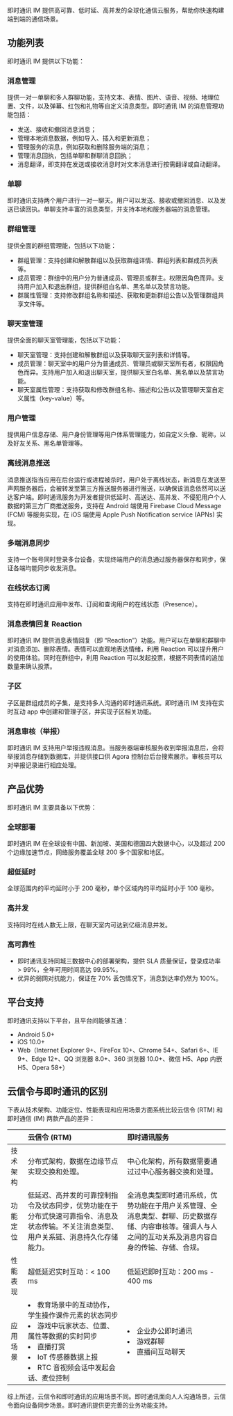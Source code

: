 即时通讯 IM 提供高可靠、低时延、高并发的全球化通信云服务，帮助你快速构建端到端的通信场景。

## 功能列表

即时通讯 IM 提供以下功能：

### 消息管理

提供一对一单聊和多人群聊功能，支持文本、表情、图片、语音、视频、地理位置、文件，以及弹幕、红包和礼物等自定义消息类型。即时通讯 IM 的消息管理功能包括：
- 发送、接收和撤回消息消息；
- 管理本地消息数据，例如导入、插入和更新消息；
- 管理服务的消息，例如获取和删除服务端的消息；
- 管理消息回执，包括单聊和群聊消息回执；
- 消息翻译，即支持在发送或接收消息时对文本消息进行按需翻译或自动翻译。

### 单聊

即时通讯支持两个用户进行一对一聊天。用户可以发送、接收或撤回消息、以及发送已读回执。单聊支持丰富的消息类型，并支持本地和服务器端的消息管理。

### 群组管理

提供全面的群组管理能，包括以下功能：

- 群组管理：支持创建和解散群组以及获取群组详情、群组列表和群成员列表等。
- 成员管理：群组中的用户分为普通成员、管理员或群主。权限因角色而异。支持用户加入和退出群组，提供群组白名单、黑名单以及禁言功能。
- 群属性管理：支持修改群组名称和描述、获取和更新群组公告以及管理群组共享文件等。

### 聊天室管理

提供全面的聊天室管理能，包括以下功能：

- 聊天室管理：支持创建和解散群组以及获取聊天室列表和详情等。
- 成员管理：聊天室中的用户分为普通成员、管理员或聊天室所有者，权限因角色而异。支持用户加入和退出聊天室，提供聊天室白名单、黑名单以及禁言功能。
- 聊天室属性管理：支持获取和修改群组名称、描述和公告以及管理聊天室自定义属性（key-value）等。

### 用户管理

提供用户信息存储、用户身份管理等用户体系管理能力，如自定义头像、昵称，以及好友关系、黑名单管理等。

### 离线消息推送

消息推送指当应用在后台运行或进程被杀时，用户处于离线状态，新消息在发送至声网服务器后，会被转发至第三方推送服务器进行推送，以确保该消息依然可以送达客户端。即时通讯服务为开发者提供低延时、高送达、高并发、不侵犯用户个人数据的第三方厂商推送服务，支持在 Android 端使用 Firebase Cloud Message (FCM) 等服务实现，在 iOS 端使用 Apple Push Notification service (APNs) 实现。

### 多端消息同步

支持一个账号同时登录多台设备，实现终端用户的消息通过服务器保存和同步，保证各端均能同步收发消息。

### 在线状态订阅

支持在即时通讯应用中发布、订阅和查询用户的在线状态（Presence）。

### 消息表情回复 Reaction

即时通讯 IM 提供消息表情回复（即 “Reaction”）功能。用户可以在单聊和群聊中对消息添加、删除表情。表情可以直观地表达情绪，利用 Reaction 可以提升用户的使用体验。同时在群组中，利用 Reaction 可以发起投票，根据不同表情的追加数量来确认投票。

### 子区

子区是群组成员的子集，是支持多人沟通的即时通讯系统。即时通讯 IM 支持在实时互动 app 中创建和管理子区，并实现子区相关功能。

### 消息审核（举报）

即时通讯 IM 支持用户举报违规消息。当服务器端审核服务收到举报消息后，会将举报消息存储到数据库，并提供接口供 Agora 控制台后台搜索展示。审核员可以对举报记录进行相应处理。

## 产品优势

即时通讯 IM 主要具备以下优势：

### 全球部署

即时通讯 IM 在全球设有中国、新加坡、美国和德国四大数据中心，以及超过 200 个边缘加速节点，网络服务覆盖全球 200 多个国家和地区。

### 超低延时

全球范围内的平均延时小于 200 毫秒，单个区域内的平均延时小于 100 毫秒。

### 高并发

支持同时在线人数无上限，在聊天室内可达到亿级消息并发。

### 高可靠性

- 即时通讯支持同城三数据中心的部署架构，提供 SLA 质量保证，登录成功率 > 99%，全年可用时间高达 99.95%。
- 优异的弱网对抗能力，保证在 70% 丢包情况下，消息到达率仍然为 100%。

## 平台支持

即时通讯支持以下平台，且平台间能够互通：

- Android 5.0+
- iOS 10.0+
- Web（Internet Explorer 9+、FireFox 10+、Chrome 54+、Safari 6+、IE 9+、Edge 12+、QQ 浏览器 8.0+、360 浏览器 10.0+、微信 H5、App 内嵌 H5、Opera 58+）

## 云信令与即时通讯的区别

下表从技术架构、功能定位、性能表现和应用场景方面系统比较云信令 (RTM) 和即时通信 (IM) 两款产品的差异：

|          | 云信令 (RTM)   | 即时通讯服务                         |
| :------- | :---------------- | :-------------------- |
| 技术架构 | 分布式架构，数据在边缘节点实现交换和处理。 | 中心化架构，所有数据需要通过过中心服务器交换和处理。 |
| 功能定位 | 低延迟、高并发的可靠控制指令及状态同步，优势功能在于分布式快速可靠指令、消息及状态传输。不关注消息类型、用户关系链、消息持久化存储能力。 | 全消息类型即时通讯系统，优势功能在于用户关系管理、全消息类型、群聊、历史数据存储、内容审核等。强调人与人之间的互动关系及消息内容自身的传输、存储、合规。 |
| 性能表现 | 超低延迟实时互动：< 100 ms | 低延迟即时互动：200 ms - 400 ms |
| 应用场景 |<li>教育场景中的互动协作，学生操作课件元素的状态同步<li>游戏中玩家状态、位置、属性等数据的实时同步<li>直播打赏<li>IoT 传感器数据上报<li>RTC 音视频会话中发起会话、麦位控制 | <li>企业办公即时通讯<li>游戏群聊<li>直播间互动聊天 |

综上所述，云信令和即时通讯的应用场景不同。即时通讯面向人人沟通场景，云信令面向设备同步场景。即时通讯提供更完善的业务功能支持。